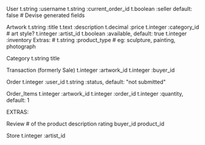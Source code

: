 User
    t.string :username
    t.string  :current_order_id
    t.boolean :seller       default: false
    # Devise generated fields

Artwork
    t.string :title
    t.text :description
    t.decimal :price
    t.integer :category_id # art style?
    t.integer :artist_id
    t.boolean :available, default: true
    t.integer :inventory
    Extras:
    # t.string :product_type # eg: sculpture, painting, photograph

Category
    t.string title

Transaction (formerly Sale)
    t.integer :artwork_id
    t.integer :buyer_id

Order
    t.integer :user_id
    t.string :status,   default: "not submitted"

Order_Items
    t.integer :artwork_id
    t.integer :order_id
    t.integer :quantity,    default: 1

EXTRAS:

Review # of the product
    description
    rating
    buyer_id
    product_id

Store
    t.integer :artist_id
